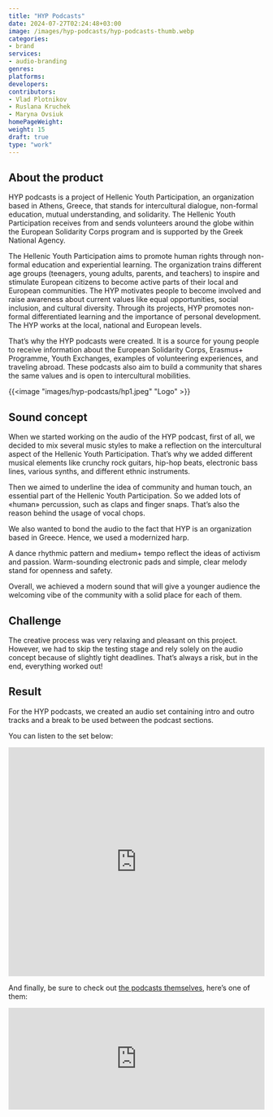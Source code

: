 ```yaml
---
title: "HYP Podcasts"
date: 2024-07-27T02:24:48+03:00
image: /images/hyp-podcasts/hyp-podcasts-thumb.webp
categories:
- brand
services:
- audio-branding
genres:
platforms:
developers:
contributors:
- Vlad Plotnikov
- Ruslana Kruchek
- Maryna Ovsiuk
homePageWeight:
weight: 15
draft: true
type: "work"
---
```


## About the product

HYP podcasts is a project of Hellenic Youth Participation, an organization based in Athens, Greece, that stands for intercultural dialogue, non-formal education, mutual understanding, and solidarity. The Hellenic Youth Participation receives from and sends volunteers around the globe within the European Solidarity Corps program and is supported by the Greek National Agency.

The Hellenic Youth Participation aims to promote human rights through non-formal education and experiential learning. The organization trains different age groups (teenagers, young adults, parents, and teachers) to inspire and stimulate European citizens to become active parts of their local and European communities. The HYP motivates people to become involved and raise awareness about current values like equal opportunities, social inclusion, and cultural diversity. Through its projects, HYP promotes non-formal differentiated learning and the importance of personal development. The HYP works at the local, national and European levels.

That’s why the HYP podcasts were created. It is a source for young people to receive information about the European Solidarity Corps, Erasmus+ Programme, Youth Exchanges, examples of volunteering experiences, and traveling abroad. These podcasts also aim to build a community that shares the same values and is open to intercultural mobilities.

{{<image "images/hyp-podcasts/hp1.jpeg" "Logo"  >}}

## Sound concept

When we started working on the audio of the HYP podcast, first of all, we decided to mix several music styles to make a reflection on the intercultural aspect of the Hellenic Youth Participation. That’s why we added different musical elements like crunchy rock guitars, hip-hop beats, electronic bass lines, various synths, and different ethnic instruments.

Then we aimed to underline the idea of community and human touch, an essential part of the Hellenic Youth Participation. So we added lots of «human» percussion, such as claps and finger snaps. That’s also the reason behind the usage of vocal chops. 

We also wanted to bond the audio to the fact that HYP is an organization based in Greece. Hence, we used a modernized harp. 

A dance rhythmic pattern and medium+ tempo reflect the ideas of activism and passion. Warm-sounding electronic pads and simple, clear melody stand for openness and safety.

Overall, we achieved a modern sound that will give a younger audience the welcoming vibe of the community with a solid place for each of them.

## Challenge

The creative process was very relaxing and pleasant on this project. However, we had to skip the testing stage and rely solely on the audio concept because of slightly tight deadlines. That’s always a risk, but in the end, everything worked out!

## Result

For the HYP podcasts, we created an audio set containing intro and outro tracks and a break to be used between the podcast sections.

You can listen to the set below:

<iframe loading="lazy" width="100%" height="450" scrolling="no" frameborder="no" allow="autoplay" src="https://w.soundcloud.com/player/?url=https%3A//api.soundcloud.com/playlists/1266827038&amp;color=%23f23b0d&amp;auto_play=false&amp;hide_related=false&amp;show_comments=false&amp;show_user=true&amp;show_reposts=false&amp;show_teaser=false"></iframe>

And finally, be sure to check out [the podcasts themselves](https://podcasters.spotify.com/pod/show/hyppodcasts), here’s one of them:

<iframe loading="lazy" src="https://anchor.fm/hyppodcasts/embed/episodes/ESC--A-Volunteering-Experience-Germany--Croatia-e15lpbf" height="200px" width="100%" frameborder="0" scrolling="no"></iframe>
